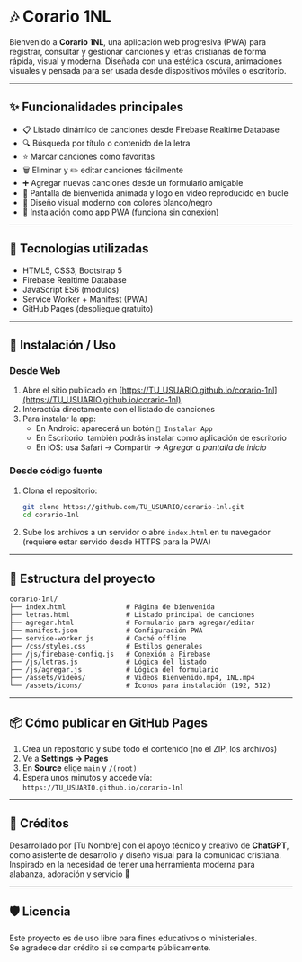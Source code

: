 
# 🎶 Corario 1NL

Bienvenido a **Corario 1NL**, una aplicación web progresiva (PWA) para registrar, consultar y gestionar canciones y letras cristianas de forma rápida, visual y moderna. Diseñada con una estética oscura, animaciones visuales y pensada para ser usada desde dispositivos móviles o escritorio.

---

## ✨ Funcionalidades principales

- 📋 Listado dinámico de canciones desde Firebase Realtime Database
- 🔍 Búsqueda por título o contenido de la letra
- ⭐ Marcar canciones como favoritas
- 🗑️ Eliminar y ✏️ editar canciones fácilmente
- ➕ Agregar nuevas canciones desde un formulario amigable
- 🎥 Pantalla de bienvenida animada y logo en video reproducido en bucle
- 🖤 Diseño visual moderno con colores blanco/negro
- 📲 Instalación como app PWA (funciona sin conexión)

---

## 🔧 Tecnologías utilizadas

- HTML5, CSS3, Bootstrap 5
- Firebase Realtime Database
- JavaScript ES6 (módulos)
- Service Worker + Manifest (PWA)
- GitHub Pages (despliegue gratuito)

---

## 🚀 Instalación / Uso

### Desde Web

1. Abre el sitio publicado en [https://TU_USUARIO.github.io/corario-1nl](https://TU_USUARIO.github.io/corario-1nl)
2. Interactúa directamente con el listado de canciones
3. Para instalar la app:
   - En Android: aparecerá un botón `📲 Instalar App`
   - En Escritorio: también podrás instalar como aplicación de escritorio
   - En iOS: usa Safari → Compartir → *Agregar a pantalla de inicio*

### Desde código fuente

1. Clona el repositorio:
   ```bash
   git clone https://github.com/TU_USUARIO/corario-1nl.git
   cd corario-1nl
   ```
2. Sube los archivos a un servidor o abre `index.html` en tu navegador (requiere estar servido desde HTTPS para la PWA)

---

## 📂 Estructura del proyecto

```
corario-1nl/
├── index.html               # Página de bienvenida
├── letras.html              # Listado principal de canciones
├── agregar.html             # Formulario para agregar/editar
├── manifest.json            # Configuración PWA
├── service-worker.js        # Caché offline
├── /css/styles.css          # Estilos generales
├── /js/firebase-config.js   # Conexión a Firebase
├── /js/letras.js            # Lógica del listado
├── /js/agregar.js           # Lógica del formulario
├── /assets/videos/          # Videos Bienvenido.mp4, 1NL.mp4
└── /assets/icons/           # Íconos para instalación (192, 512)
```

---

## 📦 Cómo publicar en GitHub Pages

1. Crea un repositorio y sube todo el contenido (no el ZIP, los archivos)
2. Ve a **Settings → Pages**
3. En **Source** elige `main` y `/(root)`
4. Espera unos minutos y accede vía:  
   `https://TU_USUARIO.github.io/corario-1nl`

---

## 💬 Créditos

Desarrollado por [Tu Nombre] con el apoyo técnico y creativo de **ChatGPT**, como asistente de desarrollo y diseño visual para la comunidad cristiana.  
Inspirado en la necesidad de tener una herramienta moderna para alabanza, adoración y servicio 🙌

---

## 🛡️ Licencia

Este proyecto es de uso libre para fines educativos o ministeriales.  
Se agradece dar crédito si se comparte públicamente.
